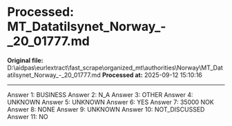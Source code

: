 # Processed: MT_Datatilsynet_Norway_-_20_01777.md

**Original file:** D:\aidpas\eurlextract\fast_scrape\organized_mt\authorities\Norway\MT_Datatilsynet_Norway_-_20_01777.md
**Processed at:** 2025-09-12 15:10:16

---

Answer 1: BUSINESS
Answer 2: N_A
Answer 3: OTHER
Answer 4: UNKNOWN
Answer 5: UNKNOWN
Answer 6: YES
Answer 7: 35000 NOK
Answer 8: NONE
Answer 9: UNKNOWN
Answer 10: NOT_DISCUSSED
Answer 11: NO